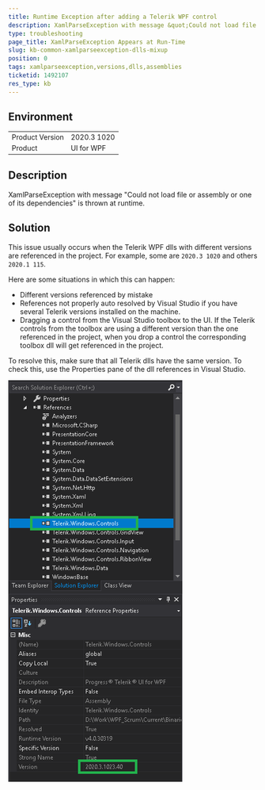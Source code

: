 ```yaml
---
title: Runtime Exception after adding a Telerik WPF control
description: XamlParseException with message &quot;Could not load file or assembly or one of its dependencies&quot; is thrown when the application is run.
type: troubleshooting
page_title: XamlParseException Appears at Run-Time
slug: kb-common-xamlparseexception-dlls-mixup
position: 0
tags: xamlparseexception,versions,dlls,assemblies
ticketid: 1492107
res_type: kb
---
```


## Environment
<table>
	<tbody>
		<tr>
			<td>Product Version</td>
			<td>2020.3 1020</td>
		</tr>
		<tr>
			<td>Product</td>
			<td>UI for WPF</td>
		</tr>
	</tbody>
</table>

## Description

XamlParseException with message "Could not load file or assembly or one of its dependencies" is thrown at runtime.

## Solution

This issue usually occurs when the Telerik WPF dlls with different versions are referenced in the project. For example, some are `2020.3 1020` and others `2020.1 115`. 

Here are some situations in which this can happen: 
* Different versions referenced by mistake 
* References not properly auto resolved by Visual Studio if you have several Telerik versions installed on the machine.
* Dragging a control from the Visual Studio toolbox to the UI. If the Telerik controls from the toolbox are using a different version than the one referenced in the project, when you drop a control the corresponding toolbox dll will get referenced in the project.

To resolve this, make sure that all Telerik dlls have the same version. To check this, use the Properties pane of the dll references in Visual Studio.

![WPF ](images/kb-common-xamlparseexception-dlls-mixup-0.png)
